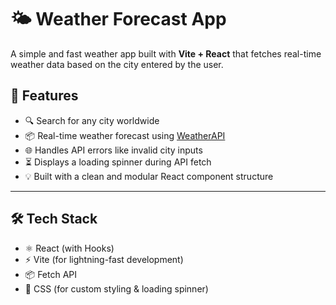 # 🌤️ Weather Forecast App

A simple and fast weather app built with **Vite + React** that fetches real-time weather data based on the city entered by the user.

## 🚀 Features

- 🔍 Search for any city worldwide
- 📦 Real-time weather forecast using [WeatherAPI](https://www.weatherapi.com/)
- 🌐 Handles API errors like invalid city inputs
- ⏳ Displays a loading spinner during API fetch
- 💡 Built with a clean and modular React component structure

---

## 🛠 Tech Stack

- ⚛️ React (with Hooks)
- ⚡ Vite (for lightning-fast development)
- 📦 Fetch API
- 🎨 CSS (for custom styling & loading spinner)
